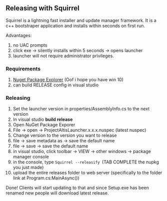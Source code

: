 ## Releasing with Squirrel

Squirrel is a lightning fast installer and update manager framework. It is a c++ bootstraper application and installs within seconds on first run.

Advantages:

1. no UAC prompts
2. click exe -> silently installs within 5 seconds -> opens launcher
3. launcher will not require administrator privileges. 

### Requirements

1. [Nuget Package Explorer](https://www.microsoft.com/store/apps/9wzdncrdmdm3?ocid=badge) (Oof i hope you have win 10)
2. can build RELEASE config in visual studio

### Releasing


1. Set the launcher version in properties/AssemblyInfo.cs to the next version
2. In visual studio **build release**
2. Open NuGet Package Exporer
3. File -> open -> ProjectAltisLauncher.x.x.x.nuspec (latest nuspec)
4. Change version to the version you want to release
5. file -> save metadata as -> save the default name
6. file -> save -> save the default name
7. in visual studio, click toolbar -> VIEW -> other windows -> package manager console
8. in the console, type `Squirrel --releasify `(TAB COMPLETE the nupkg you just made)
9. upload the entire releases folder to web server (specifically to the folder link at Program.cs:MainAsync())

Done! Clients will start updating to that and since Setup.exe has been renamed new people will download latest release.
